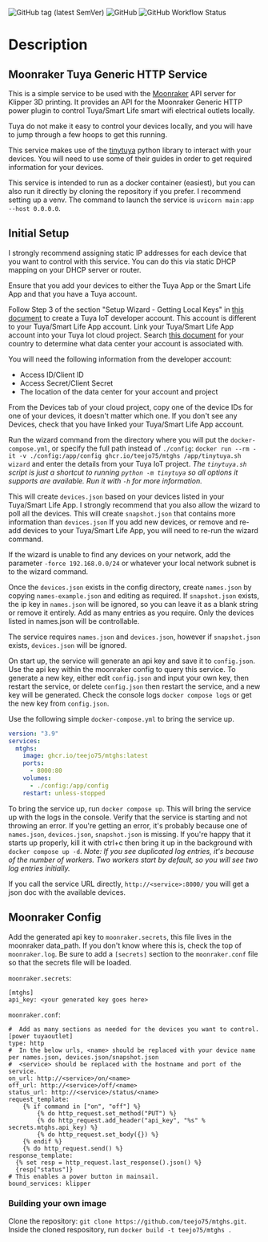 
![GitHub tag (latest SemVer)](https://img.shields.io/github/v/tag/teejo75/mtghs?sort=semver)
![GitHub](https://img.shields.io/github/license/teejo75/mtghs)
![GitHub Workflow Status](https://img.shields.io/github/actions/workflow/status/teejo75/mtghs/docker-publish.yml)

# Description
## Moonraker Tuya Generic HTTP Service
This is a simple service to be used with the [Moonraker](https://github.com/Arksine/moonraker) API server for Klipper 3D printing. 
It provides an API for the Moonraker Generic HTTP power plugin to control Tuya/Smart Life smart wifi electrical outlets locally.

Tuya do not make it easy to control your devices locally, and you will have to jump through a few hoops to get this running.

This service makes use of the [tinytuya](https://github.com/jasonacox/tinytuya) python library to interact with your devices.
You will need to use some of their guides in order to get required information for your devices.

This service is intended to run as a docker container (easiest), but you can also run it directly by cloning the repository if you prefer.
I recommend setting up a venv. The command to launch the service is `uvicorn main:app --host 0.0.0.0`.

## Initial Setup
I strongly recommend assigning static IP addresses for each device that you want to control with this service. You can do this via static DHCP mapping on your DHCP server or router.

Ensure that you add your devices to either the Tuya App or the Smart Life App and that you have a Tuya account.

Follow Step 3 of the section "Setup Wizard - Getting Local Keys" in [this document](https://github.com/jasonacox/tinytuya/blob/master/README.md#setup-wizard---getting-local-keys) to create a Tuya IoT developer account.
This account is different to your Tuya/Smart Life App account.
Link your Tuya/Smart Life App account into your Tuya Iot cloud project.
Search [this document](https://developer.tuya.com/en/docs/iot/oem-app-data-center-distributed?id=Kafi0ku9l07qb) for your country to determine what data center your account is associated with.
 
You will need the following information from the developer account:
  * Access ID/Client ID
  * Access Secret/Client Secret
  * The location of the data center for your account and project

From the Devices tab of your cloud project, copy one of the device IDs for one of your devices, it doesn't matter which one.
If you don't see any Devices, check that you have linked your Tuya/Smart Life App account.

Run the wizard command from the directory where you will put the `docker-compose.yml`, or specify the full path instead of `./config`:
`docker run --rm -it -v ./config:/app/config ghcr.io/teejo75/mtghs /app/tinytuya.sh wizard` and enter the details from your Tuya IoT project. 
_The `tinytuya.sh` script is just a shortcut to running `python -m tinytuya` so all options it supports are available. 
Run it with `-h` for more information._

This will create `devices.json` based on your devices listed in your Tuya/Smart Life App.
I strongly recommend that you also allow the wizard to poll all the devices. This will create `snapshot.json` that contains more information than `devices.json`
If you add new devices, or remove and re-add devices to your Tuya/Smart Life App, you will need to re-run the wizard command.

If the wizard is unable to find any devices on your network, add the parameter `-force 192.168.0.0/24` or whatever your local network subnet is to the wizard command. 

Once the `devices.json` exists in the config directory, create `names.json` by copying `names-example.json` and editing as required. 
If `snapshot.json` exists, the ip key in `names.json` will be ignored, so you can leave it as a blank string or remove it entirely.
Add as many entries as you require. Only the devices listed in names.json will be controllable.

The service requires `names.json` and `devices.json`, however if `snapshot.json` exists, `devices.json` will be ignored.

On start up, the service will generate an api key and save it to `config.json`. Use the api key within the moonraker config to query this service.
To generate a new key, either edit `config.json` and input your own key, then restart the service, or delete `config.json` then restart the service, and a new key will be generated.
Check the console logs `docker compose logs` or get the new key from `config.json`.

Use the following simple `docker-compose.yml` to bring the service up.

```yaml
version: "3.9"
services:
  mtghs:
    image: ghcr.io/teejo75/mtghs:latest
    ports:
      - 8000:80
    volumes:
      - ./config:/app/config
    restart: unless-stopped
```
To bring the service up, run `docker compose up`. This will bring the service up with the logs in the console. Verify that the service is starting and not throwing an error.
If you're getting an error, it's probably because one of `names.json`, `devices.json`, `snapshot.json` is missing.
If you're happy that it starts up properly, kill it with ctrl+c then bring it up in the background with `docker compose up -d`.
_Note: If you see duplicated log entries, it's because of the number of workers. Two workers start by default, so you will see two log entries initially._

If you call the service URL directly, `http://<service>:8000/` you will get a json doc with the available devices. 

## Moonraker Config
Add the generated api key to `moonraker.secrets`, this file lives in the moonraker data_path. If you don't know where this is, check the top of `moonraker.log`.
Be sure to add a `[secrets]` section to the `moonraker.conf` file so that the secrets file will be loaded.

`moonraker.secrets`:
```
[mtghs]
api_key: <your generated key goes here>
```

`moonraker.conf`:
```
#  Add as many sections as needed for the devices you want to control.
[power tuyaoutlet]
type: http
#  In the below urls, <name> should be replaced with your device name per names.json, devices.json/snapshot.json
#  <service> should be replaced with the hostname and port of the service.
on_url: http://<service>/on/<name>
off_url: http://<service>/off/<name>
status_url: http://<service>/status/<name>
request_template:
    {% if command in ["on", "off"] %}
        {% do http_request.set_method("PUT") %}
        {% do http_request.add_header("api_key", "%s" % secrets.mtghs.api_key) %}
        {% do http_request.set_body({}) %}
    {% endif %}
    {% do http_request.send() %}
response_template:
  {% set resp = http_request.last_response().json() %}
  {resp["status"]}
# This enables a power button in mainsail.
bound_services: klipper  
```

### Building your own image
Clone the repository: `git clone https://github.com/teejo75/mtghs.git`.
Inside the cloned respository, run `docker build -t teejo75/mtghs .`
